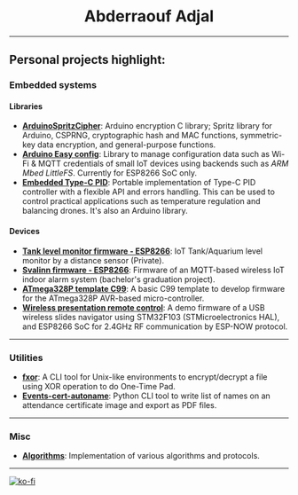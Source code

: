 <h1 align="center">
Abderraouf Adjal
</h1>

---

## Personal projects highlight:

### Embedded systems
#### Libraries
- [**ArduinoSpritzCipher**](https://github.com/abderraouf-adjal/ArduinoSpritzCipher): Arduino encryption C library; Spritz library for Arduino, CSPRNG, cryptographic hash and MAC functions, symmetric-key data encryption, and general-purpose functions.
- [**Arduino Easy config**](https://github.com/abderraouf-adjal/arduino-easy-config): Library to manage configuration data such as Wi-Fi & MQTT credentials of small IoT devices using backends such as *ARM Mbed LittleFS*. Currently for ESP8266 SoC only.
- [**Embedded Type-C PID**](https://github.com/abderraouf-adjal/Embedded-PID): Portable implementation of Type-C PID controller with a flexible API and errors handling. This can be used to control practical applications such as temperature regulation and balancing drones. It's also an Arduino library.

#### Devices
- [**Tank level monitor firmware - ESP8266**](https://github.com/abderraouf-adjal/tank-monitor-firmware-esp8266): IoT Tank/Aquarium level monitor by a distance sensor (Private).
- [**Svalinn firmware - ESP8266**](https://github.com/abderraouf-adjal/svalinn-firmware-esp8266): Firmware of an MQTT-based wireless IoT indoor alarm system (bachelor's graduation project).
- [**ATmega328P template C99**](https://github.com/abderraouf-adjal/atmega328p_template_c99): A basic C99 template to develop firmware for the ATmega328P AVR-based micro-controller.
- [**Wireless presentation remote control**](https://github.com/abderraouf-adjal/rf-presentation-remote-control): A demo firmware of a USB wireless slides navigator using STM32F103 (STMicroelectronics HAL), and ESP8266 SoC for 2.4GHz RF communication by ESP-NOW protocol.

---
### Utilities

- [**fxor**](https://github.com/abderraouf-adjal/fxor): A CLI tool for Unix-like environments to encrypt/decrypt a file using XOR operation to do One-Time Pad.
- [**Events-cert-autoname**](https://github.com/abderraouf-adjal/events-cert-autoname): Python CLI tool to write list of names on an attendance certificate image and export as PDF files.

---
### Misc

- [**Algorithms**](https://github.com/abderraouf-adjal/algorithms): Implementation of various algorithms and protocols.

---

[![ko-fi](https://www.ko-fi.com/img/githubbutton_sm.svg)](https://ko-fi.com/O4O721ZMI)
